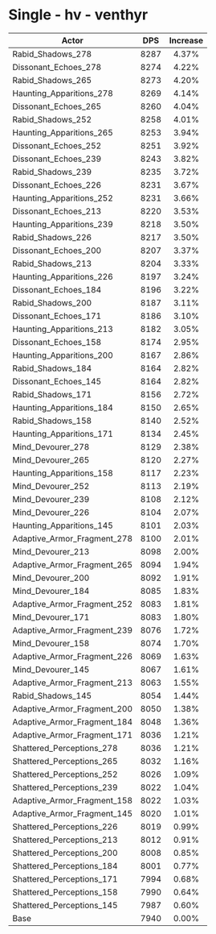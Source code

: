 # Single - hv - venthyr
| Actor | DPS | Increase |
|---|:---:|:---:|
|Rabid_Shadows_278|8287|4.37%|
|Dissonant_Echoes_278|8274|4.22%|
|Rabid_Shadows_265|8273|4.20%|
|Haunting_Apparitions_278|8269|4.14%|
|Dissonant_Echoes_265|8260|4.04%|
|Rabid_Shadows_252|8258|4.01%|
|Haunting_Apparitions_265|8253|3.94%|
|Dissonant_Echoes_252|8251|3.92%|
|Dissonant_Echoes_239|8243|3.82%|
|Rabid_Shadows_239|8235|3.72%|
|Dissonant_Echoes_226|8231|3.67%|
|Haunting_Apparitions_252|8231|3.66%|
|Dissonant_Echoes_213|8220|3.53%|
|Haunting_Apparitions_239|8218|3.50%|
|Rabid_Shadows_226|8217|3.50%|
|Dissonant_Echoes_200|8207|3.37%|
|Rabid_Shadows_213|8204|3.33%|
|Haunting_Apparitions_226|8197|3.24%|
|Dissonant_Echoes_184|8196|3.22%|
|Rabid_Shadows_200|8187|3.11%|
|Dissonant_Echoes_171|8186|3.10%|
|Haunting_Apparitions_213|8182|3.05%|
|Dissonant_Echoes_158|8174|2.95%|
|Haunting_Apparitions_200|8167|2.86%|
|Rabid_Shadows_184|8164|2.82%|
|Dissonant_Echoes_145|8164|2.82%|
|Rabid_Shadows_171|8156|2.72%|
|Haunting_Apparitions_184|8150|2.65%|
|Rabid_Shadows_158|8140|2.52%|
|Haunting_Apparitions_171|8134|2.45%|
|Mind_Devourer_278|8129|2.38%|
|Mind_Devourer_265|8120|2.27%|
|Haunting_Apparitions_158|8117|2.23%|
|Mind_Devourer_252|8113|2.19%|
|Mind_Devourer_239|8108|2.12%|
|Mind_Devourer_226|8104|2.07%|
|Haunting_Apparitions_145|8101|2.03%|
|Adaptive_Armor_Fragment_278|8100|2.01%|
|Mind_Devourer_213|8098|2.00%|
|Adaptive_Armor_Fragment_265|8094|1.94%|
|Mind_Devourer_200|8092|1.91%|
|Mind_Devourer_184|8085|1.83%|
|Adaptive_Armor_Fragment_252|8083|1.81%|
|Mind_Devourer_171|8083|1.80%|
|Adaptive_Armor_Fragment_239|8076|1.72%|
|Mind_Devourer_158|8074|1.70%|
|Adaptive_Armor_Fragment_226|8069|1.63%|
|Mind_Devourer_145|8067|1.61%|
|Adaptive_Armor_Fragment_213|8063|1.55%|
|Rabid_Shadows_145|8054|1.44%|
|Adaptive_Armor_Fragment_200|8050|1.38%|
|Adaptive_Armor_Fragment_184|8048|1.36%|
|Adaptive_Armor_Fragment_171|8036|1.21%|
|Shattered_Perceptions_278|8036|1.21%|
|Shattered_Perceptions_265|8032|1.16%|
|Shattered_Perceptions_252|8026|1.09%|
|Shattered_Perceptions_239|8022|1.04%|
|Adaptive_Armor_Fragment_158|8022|1.03%|
|Adaptive_Armor_Fragment_145|8020|1.01%|
|Shattered_Perceptions_226|8019|0.99%|
|Shattered_Perceptions_213|8012|0.91%|
|Shattered_Perceptions_200|8008|0.85%|
|Shattered_Perceptions_184|8001|0.77%|
|Shattered_Perceptions_171|7994|0.68%|
|Shattered_Perceptions_158|7990|0.64%|
|Shattered_Perceptions_145|7987|0.60%|
|Base|7940|0.00%|
